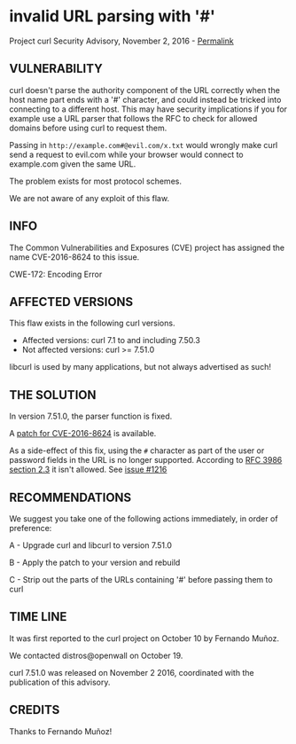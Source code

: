 invalid URL parsing with '#'
============================

Project curl Security Advisory, November 2, 2016 -
[Permalink](https://curl.se/docs/CVE-2016-8624.html)

VULNERABILITY
-------------

curl doesn't parse the authority component of the URL correctly when the host
name part ends with a '#' character, and could instead be tricked into
connecting to a different host. This may have security implications if you for
example use a URL parser that follows the RFC to check for allowed domains
before using curl to request them.

Passing in `http://example.com#@evil.com/x.txt` would wrongly make curl send a
request to evil.com while your browser would connect to example.com given the
same URL.

The problem exists for most protocol schemes.

We are not aware of any exploit of this flaw.

INFO
----

The Common Vulnerabilities and Exposures (CVE) project has assigned the name
CVE-2016-8624 to this issue.

CWE-172: Encoding Error

AFFECTED VERSIONS
-----------------

This flaw exists in the following curl versions.

- Affected versions: curl 7.1 to and including 7.50.3
- Not affected versions: curl >= 7.51.0

libcurl is used by many applications, but not always advertised as such!

THE SOLUTION
------------

In version 7.51.0, the parser function is fixed.

A [patch for CVE-2016-8624](https://curl.se/CVE-2016-8624.patch) is
available.

As a side-effect of this fix, using the `#` character as part of the user or
password fields in the URL is no longer supported. According to [RFC 3986
section 2.3](https://tools.ietf.org/html/rfc3986#section-2.3) it isn't
allowed. See [issue #1216](https://github.com/curl/curl/issues/1216)

RECOMMENDATIONS
---------------

We suggest you take one of the following actions immediately, in order of
preference:

 A - Upgrade curl and libcurl to version 7.51.0

 B - Apply the patch to your version and rebuild

 C - Strip out the parts of the URLs containing '#' before passing them to curl

TIME LINE
---------

It was first reported to the curl project on October 10 by Fernando Muñoz.

We contacted distros@openwall on October 19.

curl 7.51.0 was released on November 2 2016, coordinated with the publication
of this advisory.

CREDITS
-------

Thanks to Fernando Muñoz!
